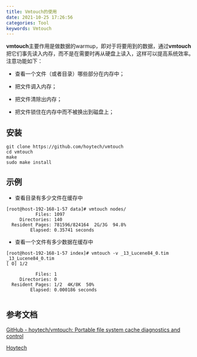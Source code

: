 ```yaml
---
title: Vmtouch的使用
date: 2021-10-25 17:26:56
categories: Tool
keywords: Vmtouch
---
```

**vmtouch**主要作用是做数据的warmup，即对于将要用到的数据，通过**vmtouch**把它们事先读入内存，而不是在需要时再从硬盘上读入，这样可以提高系统效率。注意功能如下：

- 查看一个文件（或者目录）哪些部分在内存中；

- 把文件调入内存；

- 把文件清除出内存；

- 把文件锁住在内存中而不被换出到磁盘上；



## 安装

```text
git clone https://github.com/hoytech/vmtouch
cd vmtouch
make
sudo make install
```

## 示例

- 查看目录有多少文件在缓存中

```text
[root@host-192-168-1-57 data]# vmtouch nodes/
           Files: 1097
     Directories: 140
  Resident Pages: 781596/824164  2G/3G  94.8%
         Elapsed: 0.35741 seconds

```

- 查看一个文件有多少数据在缓存中

```text
[root@host-192-168-1-57 index]# vmtouch -v _13_Lucene84_0.tim 
_13_Lucene84_0.tim
[ O] 1/2

           Files: 1
     Directories: 0
  Resident Pages: 1/2  4K/8K  50%
         Elapsed: 0.000186 seconds


```

## 参考文档

[GitHub - hoytech/vmtouch: Portable file system cache diagnostics and control](https://github.com/hoytech/vmtouch)

[Hoytech](https://hoytech.com/vmtouch/)


